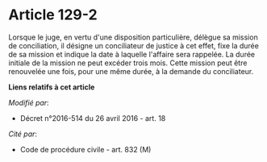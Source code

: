 # Article 129-2

Lorsque le juge, en vertu d'une disposition particulière, délègue sa mission de conciliation, il désigne un conciliateur de
justice à cet effet, fixe la durée de sa mission et indique la date à laquelle l'affaire sera rappelée. La durée initiale de
la mission ne peut excéder trois mois. Cette mission peut être renouvelée une fois, pour une même durée, à la demande du
conciliateur.

**Liens relatifs à cet article**

_Modifié par_:

  - Décret n°2016-514 du 26 avril 2016 - art. 18

_Cité par_:

  - Code de procédure civile - art. 832 (M)
